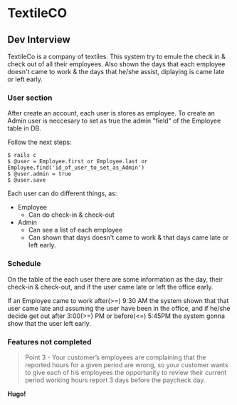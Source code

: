# TextileCO

## Dev Interview

TextileCo is a company of textiles. This system try to emule the check in & check out of all their employees.
Also shown the days that each employee doesn't came to work & the days that he/she assist, diplaying is came late or left early.


### User section

After create an account, each user is stores as employee. To create an Admin user is neccesary to set as true the admin "field" of the Employee table in DB.

Follow the next steps:

```shs
$ rails c
$ @user = Employee.first or Employee.last or Employee.find('id_of_user_to_set_as_Admin')
$ @user.admin = true
$ @user.save
```

Each user can do different things, as:

- Employee
    -   Can do check-in & check-out
- Admin
    - Can see a list of each employee
    - Can shown that days doesn't came to work & that days came late or left early.


### Schedule

On the table of the each user there are some information as the day, their check-in & check-out,
and if the user came late or left the office early.

If an Employee came to work after(>=) 9:30 AM the system shown that that user came late
and assuming the user have been in the office, and if he/she decide get out after 3:00(>=) PM or before(<=) 5:45PM
the system gonna show that the user left early.


### Features not completed

> Point 3 - Your customer’s employees are complaining that the reported hours for a given period
> are wrong, so your customer wants to give each of his employees the opportunity to
> review their current period working hours report 3 days before the paycheck day.

**Hugo!**
